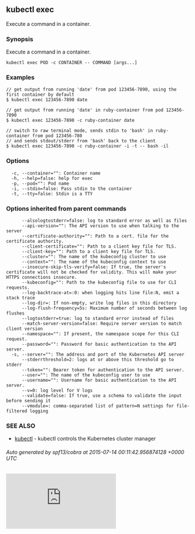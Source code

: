 <!-- BEGIN MUNGE: UNVERSIONED_WARNING -->


<!-- END MUNGE: UNVERSIONED_WARNING -->
## kubectl exec

Execute a command in a container.

### Synopsis


Execute a command in a container.

```
kubectl exec POD -c CONTAINER -- COMMAND [args...]
```

### Examples

```
// get output from running 'date' from pod 123456-7890, using the first container by default
$ kubectl exec 123456-7890 date
	
// get output from running 'date' in ruby-container from pod 123456-7890
$ kubectl exec 123456-7890 -c ruby-container date

// switch to raw terminal mode, sends stdin to 'bash' in ruby-container from pod 123456-780
// and sends stdout/stderr from 'bash' back to the client
$ kubectl exec 123456-7890 -c ruby-container -i -t -- bash -il
```

### Options

```
  -c, --container="": Container name
  -h, --help=false: help for exec
  -p, --pod="": Pod name
  -i, --stdin=false: Pass stdin to the container
  -t, --tty=false: Stdin is a TTY
```

### Options inherited from parent commands

```
      --alsologtostderr=false: log to standard error as well as files
      --api-version="": The API version to use when talking to the server
      --certificate-authority="": Path to a cert. file for the certificate authority.
      --client-certificate="": Path to a client key file for TLS.
      --client-key="": Path to a client key file for TLS.
      --cluster="": The name of the kubeconfig cluster to use
      --context="": The name of the kubeconfig context to use
      --insecure-skip-tls-verify=false: If true, the server's certificate will not be checked for validity. This will make your HTTPS connections insecure.
      --kubeconfig="": Path to the kubeconfig file to use for CLI requests.
      --log-backtrace-at=:0: when logging hits line file:N, emit a stack trace
      --log-dir=: If non-empty, write log files in this directory
      --log-flush-frequency=5s: Maximum number of seconds between log flushes
      --logtostderr=true: log to standard error instead of files
      --match-server-version=false: Require server version to match client version
      --namespace="": If present, the namespace scope for this CLI request.
      --password="": Password for basic authentication to the API server.
  -s, --server="": The address and port of the Kubernetes API server
      --stderrthreshold=2: logs at or above this threshold go to stderr
      --token="": Bearer token for authentication to the API server.
      --user="": The name of the kubeconfig user to use
      --username="": Username for basic authentication to the API server.
      --v=0: log level for V logs
      --validate=false: If true, use a schema to validate the input before sending it
      --vmodule=: comma-separated list of pattern=N settings for file-filtered logging
```

### SEE ALSO
* [kubectl](kubectl.md)	 - kubectl controls the Kubernetes cluster manager

###### Auto generated by spf13/cobra at 2015-07-14 00:11:42.956874128 +0000 UTC


<!-- BEGIN MUNGE: GENERATED_ANALYTICS -->
[![Analytics](https://kubernetes-site.appspot.com/UA-36037335-10/GitHub/docs/user-guide/kubectl/kubectl_exec.md?pixel)]()
<!-- END MUNGE: GENERATED_ANALYTICS -->
